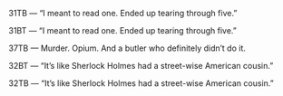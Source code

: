 31TB — “I meant to read one. Ended up tearing through five.”


31BT — “I meant to read one. Ended up tearing through five.”


37TB — Murder. Opium. And a butler who definitely didn’t do it.


32BT — “It’s like Sherlock Holmes had a street-wise American cousin.”


32TB — “It’s like Sherlock Holmes had a street-wise American cousin.”

